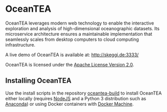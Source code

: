 # OceanTEA

OceanTEA leverages modern web technology to enable the interactive exploration and analysis of high-dimensional oceanographic datasets. Its microservice architecture ensures a maintainable implementation that seamlessly scales from desktop computers to cloud computing infrastructure. 

A live demo of OceanTEA is available at: <http://skeggi.de:3333/>

OceanTEA is licensed under the [Apache License Version 2.0](https://www.apache.org/licenses/LICENSE-2.0).

## Installing OceanTEA

Use the install scripts in the repository [oceantea-build](https://github.com/a-johanson/oceantea-build) to install OceanTEA either locally (requires [NodeJS](https://nodejs.org/) and a Python 3 distribution such as [Anaconda](https://www.continuum.io/downloads)) or using Docker containers with [Docker Machine](https://www.docker.com/products/docker-toolbox).
